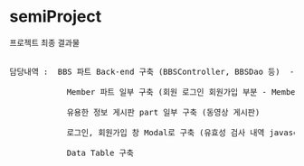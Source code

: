 # semiProject
프로젝트 최종 결과물<br><br>

<pre>
담당내역 :  BBS 파트 Back-end 구축 (BBSController, BBSDao 등)  - 우리멍냥이는요 사진게시판 Part<br>
            Member 파트 일부 구축 (회원 로그인 회원가입 부분 - MemberController, MemberDao 등 ) <br>
            유용한 정보 게시판 part 일부 구축 (동영상 게시판) <br>
            로그인, 회원가입 창 Modal로 구축 (유효성 검사 내역 javascript 코드 구축)<br>
            Data Table 구축 
</pre>

